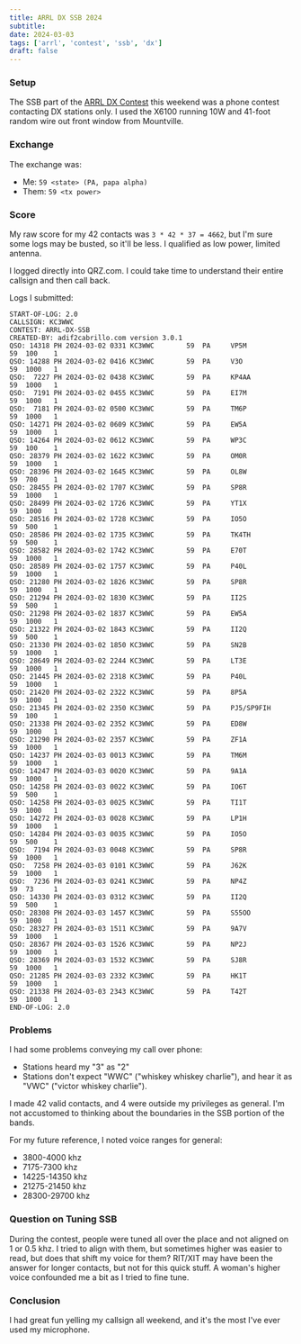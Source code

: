 ```yaml
---
title: ARRL DX SSB 2024
subtitle: 
date: 2024-03-03
tags: ['arrl', 'contest', 'ssb', 'dx']
draft: false
---
```


### Setup

The SSB part of the 
[ARRL DX Contest](https://www.arrl.org/arrl-dx) 
this weekend
was a phone contest contacting DX stations only.
I used the X6100 running 10W
and 41-foot random wire 
out front window 
from Mountville.

### Exchange

The exchange was:
- Me: `59 <state> (PA, papa alpha)`
- Them: `59 <tx power>`

### Score

My raw score 
for my 42 contacts was `3 * 42 * 37 = 4662`,
but I'm sure some logs may be busted, 
so it'll be less.
I qualified as low power, limited antenna.

I logged directly into QRZ.com.
I could take time to understand 
their entire callsign and then call back.

Logs I submitted:
```
START-OF-LOG: 2.0
CALLSIGN: KC3WWC
CONTEST: ARRL-DX-SSB
CREATED-BY: adif2cabrillo.com version 3.0.1
QSO: 14318 PH 2024-03-02 0331 KC3WWC        59  PA     VP5M          59  100    1
QSO: 14288 PH 2024-03-02 0416 KC3WWC        59  PA     V3O           59  1000   1
QSO:  7227 PH 2024-03-02 0438 KC3WWC        59  PA     KP4AA         59  1000   1
QSO:  7191 PH 2024-03-02 0455 KC3WWC        59  PA     EI7M          59  1000   1
QSO:  7181 PH 2024-03-02 0500 KC3WWC        59  PA     TM6P          59  1000   1
QSO: 14271 PH 2024-03-02 0609 KC3WWC        59  PA     EW5A          59  1000   1
QSO: 14264 PH 2024-03-02 0612 KC3WWC        59  PA     WP3C          59  100    1
QSO: 28379 PH 2024-03-02 1622 KC3WWC        59  PA     OM0R          59  1000   1
QSO: 28396 PH 2024-03-02 1645 KC3WWC        59  PA     OL8W          59  700    1
QSO: 28455 PH 2024-03-02 1707 KC3WWC        59  PA     SP8R          59  1000   1
QSO: 28499 PH 2024-03-02 1726 KC3WWC        59  PA     YT1X          59  1000   1
QSO: 28516 PH 2024-03-02 1728 KC3WWC        59  PA     IO5O          59  500    1
QSO: 28586 PH 2024-03-02 1735 KC3WWC        59  PA     TK4TH         59  500    1
QSO: 28582 PH 2024-03-02 1742 KC3WWC        59  PA     E70T          59  1000   1
QSO: 28589 PH 2024-03-02 1757 KC3WWC        59  PA     P40L          59  1000   1
QSO: 21280 PH 2024-03-02 1826 KC3WWC        59  PA     SP8R          59  1000   1
QSO: 21294 PH 2024-03-02 1830 KC3WWC        59  PA     II2S          59  500    1
QSO: 21298 PH 2024-03-02 1837 KC3WWC        59  PA     EW5A          59  1000   1
QSO: 21322 PH 2024-03-02 1843 KC3WWC        59  PA     II2Q          59  500    1
QSO: 21330 PH 2024-03-02 1850 KC3WWC        59  PA     SN2B          59  1000   1
QSO: 28649 PH 2024-03-02 2244 KC3WWC        59  PA     LT3E          59  1000   1
QSO: 21445 PH 2024-03-02 2318 KC3WWC        59  PA     P40L          59  1000   1
QSO: 21420 PH 2024-03-02 2322 KC3WWC        59  PA     8P5A          59  1000   1
QSO: 21345 PH 2024-03-02 2350 KC3WWC        59  PA     PJ5/SP9FIH    59  100    1
QSO: 21338 PH 2024-03-02 2352 KC3WWC        59  PA     ED8W          59  1000   1
QSO: 21290 PH 2024-03-02 2357 KC3WWC        59  PA     ZF1A          59  1000   1
QSO: 14237 PH 2024-03-03 0013 KC3WWC        59  PA     TM6M          59  1000   1
QSO: 14247 PH 2024-03-03 0020 KC3WWC        59  PA     9A1A          59  1000   1
QSO: 14258 PH 2024-03-03 0022 KC3WWC        59  PA     IO6T          59  500    1
QSO: 14258 PH 2024-03-03 0025 KC3WWC        59  PA     TI1T          59  1000   1
QSO: 14272 PH 2024-03-03 0028 KC3WWC        59  PA     LP1H          59  1000   1
QSO: 14284 PH 2024-03-03 0035 KC3WWC        59  PA     IO5O          59  500    1
QSO:  7194 PH 2024-03-03 0048 KC3WWC        59  PA     SP8R          59  1000   1
QSO:  7258 PH 2024-03-03 0101 KC3WWC        59  PA     J62K          59  1000   1
QSO:  7236 PH 2024-03-03 0241 KC3WWC        59  PA     NP4Z          59  73     1
QSO: 14330 PH 2024-03-03 0312 KC3WWC        59  PA     II2Q          59  500    1
QSO: 28308 PH 2024-03-03 1457 KC3WWC        59  PA     S55OO         59  1000   1
QSO: 28327 PH 2024-03-03 1511 KC3WWC        59  PA     9A7V          59  1000   1
QSO: 28367 PH 2024-03-03 1526 KC3WWC        59  PA     NP2J          59  1000   1
QSO: 28369 PH 2024-03-03 1532 KC3WWC        59  PA     SJ8R          59  1000   1
QSO: 21285 PH 2024-03-03 2332 KC3WWC        59  PA     HK1T          59  1000   1
QSO: 21338 PH 2024-03-03 2343 KC3WWC        59  PA     T42T          59  1000   1
END-OF-LOG: 2.0
```

### Problems

I had some problems conveying my call over phone:
- Stations heard my "3" as "2"
- Stations don't expect "WWC" ("whiskey whiskey charlie"),
  and hear it as "VWC" ("victor whiskey charlie").

I made 42 valid contacts,
and 4 were outside my privileges as general.
I'm not accustomed to thinking 
about the boundaries 
in the SSB portion 
of the bands.

For my future reference, I noted voice ranges for general:
- 3800-4000 khz
- 7175-7300 khz
- 14225-14350 khz
- 21275-21450 khz
- 28300-29700 khz

### Question on Tuning SSB

During the contest, 
people were tuned all over the place 
and not aligned on 1 or 0.5 khz.
I tried to align with them, but sometimes higher was easier to read,
but does that shift my voice for them?
RIT/XIT may have been the answer 
for longer contacts,
but not for this quick stuff.
A woman's higher voice confounded me a bit
as I tried to fine tune.

### Conclusion

I had great fun yelling my callsign all weekend,
and it's the most I've ever used my microphone.

<!--more-->
